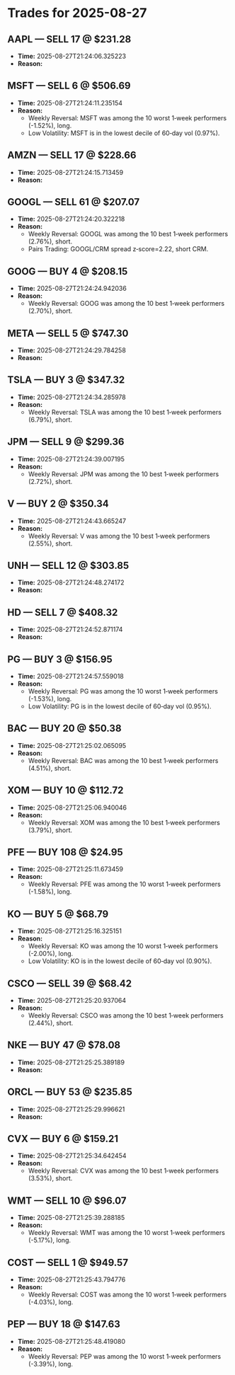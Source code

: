 # Trades for 2025-08-27

## AAPL — SELL 17 @ $231.28
- **Time:** 2025-08-27T21:24:06.325223
- **Reason:**

## MSFT — SELL 6 @ $506.69
- **Time:** 2025-08-27T21:24:11.235154
- **Reason:**
  - Weekly Reversal: MSFT was among the 10 worst 1‑week performers (-1.52%), long.
  - Low Volatility: MSFT is in the lowest decile of 60‑day vol (0.97%).

## AMZN — SELL 17 @ $228.66
- **Time:** 2025-08-27T21:24:15.713459
- **Reason:**

## GOOGL — SELL 61 @ $207.07
- **Time:** 2025-08-27T21:24:20.322218
- **Reason:**
  - Weekly Reversal: GOOGL was among the 10 best 1‑week performers (2.76%), short.
  - Pairs Trading: GOOGL/CRM spread z‑score=2.22, short CRM.

## GOOG — BUY 4 @ $208.15
- **Time:** 2025-08-27T21:24:24.942036
- **Reason:**
  - Weekly Reversal: GOOG was among the 10 best 1‑week performers (2.70%), short.

## META — SELL 5 @ $747.30
- **Time:** 2025-08-27T21:24:29.784258
- **Reason:**

## TSLA — BUY 3 @ $347.32
- **Time:** 2025-08-27T21:24:34.285978
- **Reason:**
  - Weekly Reversal: TSLA was among the 10 best 1‑week performers (6.79%), short.

## JPM — SELL 9 @ $299.36
- **Time:** 2025-08-27T21:24:39.007195
- **Reason:**
  - Weekly Reversal: JPM was among the 10 best 1‑week performers (2.72%), short.

## V — BUY 2 @ $350.34
- **Time:** 2025-08-27T21:24:43.665247
- **Reason:**
  - Weekly Reversal: V was among the 10 best 1‑week performers (2.55%), short.

## UNH — SELL 12 @ $303.85
- **Time:** 2025-08-27T21:24:48.274172
- **Reason:**

## HD — SELL 7 @ $408.32
- **Time:** 2025-08-27T21:24:52.871174
- **Reason:**

## PG — BUY 3 @ $156.95
- **Time:** 2025-08-27T21:24:57.559018
- **Reason:**
  - Weekly Reversal: PG was among the 10 worst 1‑week performers (-1.53%), long.
  - Low Volatility: PG is in the lowest decile of 60‑day vol (0.95%).

## BAC — BUY 20 @ $50.38
- **Time:** 2025-08-27T21:25:02.065095
- **Reason:**
  - Weekly Reversal: BAC was among the 10 best 1‑week performers (4.51%), short.

## XOM — BUY 10 @ $112.72
- **Time:** 2025-08-27T21:25:06.940046
- **Reason:**
  - Weekly Reversal: XOM was among the 10 best 1‑week performers (3.79%), short.

## PFE — BUY 108 @ $24.95
- **Time:** 2025-08-27T21:25:11.673459
- **Reason:**
  - Weekly Reversal: PFE was among the 10 worst 1‑week performers (-1.58%), long.

## KO — BUY 5 @ $68.79
- **Time:** 2025-08-27T21:25:16.325151
- **Reason:**
  - Weekly Reversal: KO was among the 10 worst 1‑week performers (-2.00%), long.
  - Low Volatility: KO is in the lowest decile of 60‑day vol (0.90%).

## CSCO — SELL 39 @ $68.42
- **Time:** 2025-08-27T21:25:20.937064
- **Reason:**
  - Weekly Reversal: CSCO was among the 10 best 1‑week performers (2.44%), short.

## NKE — BUY 47 @ $78.08
- **Time:** 2025-08-27T21:25:25.389189
- **Reason:**

## ORCL — BUY 53 @ $235.85
- **Time:** 2025-08-27T21:25:29.996621
- **Reason:**

## CVX — BUY 6 @ $159.21
- **Time:** 2025-08-27T21:25:34.642454
- **Reason:**
  - Weekly Reversal: CVX was among the 10 best 1‑week performers (3.53%), short.

## WMT — SELL 10 @ $96.07
- **Time:** 2025-08-27T21:25:39.288185
- **Reason:**
  - Weekly Reversal: WMT was among the 10 worst 1‑week performers (-5.17%), long.

## COST — SELL 1 @ $949.57
- **Time:** 2025-08-27T21:25:43.794776
- **Reason:**
  - Weekly Reversal: COST was among the 10 worst 1‑week performers (-4.03%), long.

## PEP — BUY 18 @ $147.63
- **Time:** 2025-08-27T21:25:48.419080
- **Reason:**
  - Weekly Reversal: PEP was among the 10 worst 1‑week performers (-3.39%), long.

